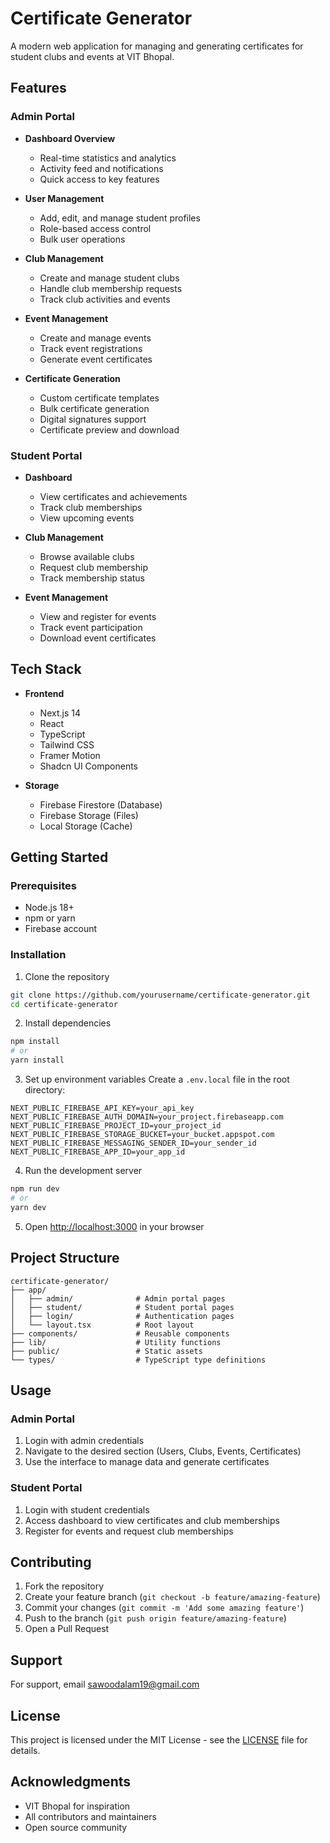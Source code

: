 # Certificate Generator

A modern web application for managing and generating certificates for student clubs and events at VIT Bhopal.

## Features

### Admin Portal

- **Dashboard Overview**

  - Real-time statistics and analytics
  - Activity feed and notifications
  - Quick access to key features

- **User Management**

  - Add, edit, and manage student profiles
  - Role-based access control
  - Bulk user operations

- **Club Management**

  - Create and manage student clubs
  - Handle club membership requests
  - Track club activities and events

- **Event Management**

  - Create and manage events
  - Track event registrations
  - Generate event certificates

- **Certificate Generation**
  - Custom certificate templates
  - Bulk certificate generation
  - Digital signatures support
  - Certificate preview and download

### Student Portal

- **Dashboard**

  - View certificates and achievements
  - Track club memberships
  - View upcoming events

- **Club Management**

  - Browse available clubs
  - Request club membership
  - Track membership status

- **Event Management**
  - View and register for events
  - Track event participation
  - Download event certificates

## Tech Stack

- **Frontend**

  - Next.js 14
  - React
  - TypeScript
  - Tailwind CSS
  - Framer Motion
  - Shadcn UI Components

- **Storage**
  - Firebase Firestore (Database)
  - Firebase Storage (Files)
  - Local Storage (Cache)

## Getting Started

### Prerequisites

- Node.js 18+
- npm or yarn
- Firebase account

### Installation

1. Clone the repository

```bash
git clone https://github.com/yourusername/certificate-generator.git
cd certificate-generator
```

2. Install dependencies

```bash
npm install
# or
yarn install
```

3. Set up environment variables
   Create a `.env.local` file in the root directory:

```env
NEXT_PUBLIC_FIREBASE_API_KEY=your_api_key
NEXT_PUBLIC_FIREBASE_AUTH_DOMAIN=your_project.firebaseapp.com
NEXT_PUBLIC_FIREBASE_PROJECT_ID=your_project_id
NEXT_PUBLIC_FIREBASE_STORAGE_BUCKET=your_bucket.appspot.com
NEXT_PUBLIC_FIREBASE_MESSAGING_SENDER_ID=your_sender_id
NEXT_PUBLIC_FIREBASE_APP_ID=your_app_id
```

4. Run the development server

```bash
npm run dev
# or
yarn dev
```

5. Open [http://localhost:3000](http://localhost:3000) in your browser

## Project Structure

```
certificate-generator/
├── app/
│   ├── admin/              # Admin portal pages
│   ├── student/            # Student portal pages
│   ├── login/              # Authentication pages
│   └── layout.tsx          # Root layout
├── components/             # Reusable components
├── lib/                    # Utility functions
├── public/                 # Static assets
└── types/                  # TypeScript type definitions
```

## Usage

### Admin Portal

1. Login with admin credentials
2. Navigate to the desired section (Users, Clubs, Events, Certificates)
3. Use the interface to manage data and generate certificates

### Student Portal

1. Login with student credentials
2. Access dashboard to view certificates and club memberships
3. Register for events and request club memberships

## Contributing

1. Fork the repository
2. Create your feature branch (`git checkout -b feature/amazing-feature`)
3. Commit your changes (`git commit -m 'Add some amazing feature'`)
4. Push to the branch (`git push origin feature/amazing-feature`)
5. Open a Pull Request

## Support

For support, email sawoodalam19@gmail.com

## License

This project is licensed under the MIT License - see the [LICENSE](LICENSE) file for details.

## Acknowledgments

- VIT Bhopal for inspiration
- All contributors and maintainers
- Open source community
